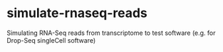 # simulate-rnaseq-reads
Simulating RNA-Seq reads from transcriptome to test software (e.g. for Drop-Seq singleCell software) 
